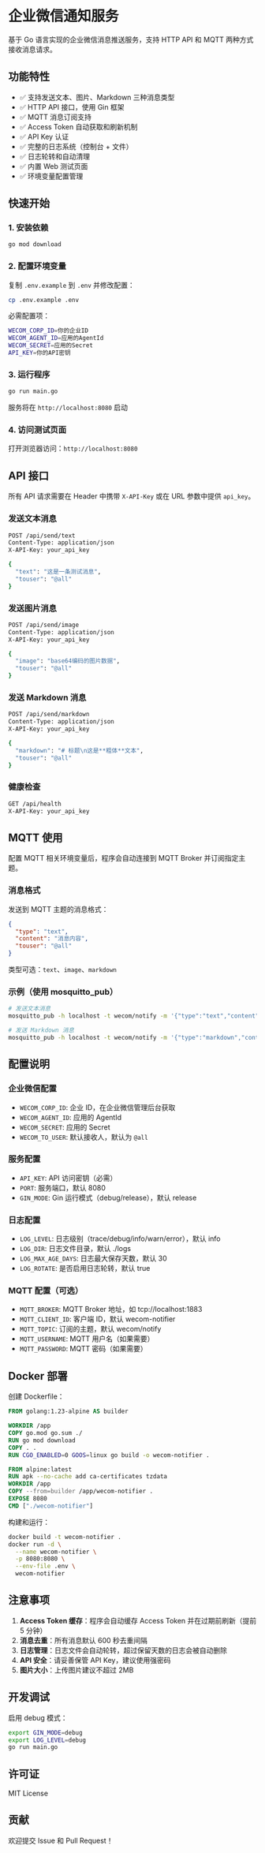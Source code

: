 # 企业微信通知服务

基于 Go 语言实现的企业微信消息推送服务，支持 HTTP API 和 MQTT 两种方式接收消息请求。

## 功能特性

- ✅ 支持发送文本、图片、Markdown 三种消息类型
- ✅ HTTP API 接口，使用 Gin 框架
- ✅ MQTT 消息订阅支持
- ✅ Access Token 自动获取和刷新机制
- ✅ API Key 认证
- ✅ 完整的日志系统（控制台 + 文件）
- ✅ 日志轮转和自动清理
- ✅ 内置 Web 测试页面
- ✅ 环境变量配置管理

## 快速开始

### 1. 安装依赖

```bash
go mod download
```

### 2. 配置环境变量

复制 `.env.example` 到 `.env` 并修改配置：

```bash
cp .env.example .env
```

必需配置项：
```bash
WECOM_CORP_ID=你的企业ID
WECOM_AGENT_ID=应用的AgentId
WECOM_SECRET=应用的Secret
API_KEY=你的API密钥
```

### 3. 运行程序

```bash
go run main.go
```

服务将在 `http://localhost:8080` 启动

### 4. 访问测试页面

打开浏览器访问：`http://localhost:8080`

## API 接口

所有 API 请求需要在 Header 中携带 `X-API-Key` 或在 URL 参数中提供 `api_key`。

### 发送文本消息

```bash
POST /api/send/text
Content-Type: application/json
X-API-Key: your_api_key

{
  "text": "这是一条测试消息",
  "touser": "@all"
}
```

### 发送图片消息

```bash
POST /api/send/image
Content-Type: application/json
X-API-Key: your_api_key

{
  "image": "base64编码的图片数据",
  "touser": "@all"
}
```

### 发送 Markdown 消息

```bash
POST /api/send/markdown
Content-Type: application/json
X-API-Key: your_api_key

{
  "markdown": "# 标题\n这是**粗体**文本",
  "touser": "@all"
}
```

### 健康检查

```bash
GET /api/health
X-API-Key: your_api_key
```

## MQTT 使用

配置 MQTT 相关环境变量后，程序会自动连接到 MQTT Broker 并订阅指定主题。

### 消息格式

发送到 MQTT 主题的消息格式：

```json
{
  "type": "text",
  "content": "消息内容",
  "touser": "@all"
}
```

类型可选：`text`、`image`、`markdown`

### 示例（使用 mosquitto_pub）

```bash
# 发送文本消息
mosquitto_pub -h localhost -t wecom/notify -m '{"type":"text","content":"测试消息","touser":"@all"}'

# 发送 Markdown 消息
mosquitto_pub -h localhost -t wecom/notify -m '{"type":"markdown","content":"# 标题\n内容","touser":"@all"}'
```

## 配置说明

### 企业微信配置

- `WECOM_CORP_ID`: 企业 ID，在企业微信管理后台获取
- `WECOM_AGENT_ID`: 应用的 AgentId
- `WECOM_SECRET`: 应用的 Secret
- `WECOM_TO_USER`: 默认接收人，默认为 `@all`

### 服务配置

- `API_KEY`: API 访问密钥（必需）
- `PORT`: 服务端口，默认 8080
- `GIN_MODE`: Gin 运行模式（debug/release），默认 release

### 日志配置

- `LOG_LEVEL`: 日志级别（trace/debug/info/warn/error），默认 info
- `LOG_DIR`: 日志文件目录，默认 ./logs
- `LOG_MAX_AGE_DAYS`: 日志最大保存天数，默认 30
- `LOG_ROTATE`: 是否启用日志轮转，默认 true

### MQTT 配置（可选）

- `MQTT_BROKER`: MQTT Broker 地址，如 tcp://localhost:1883
- `MQTT_CLIENT_ID`: 客户端 ID，默认 wecom-notifier
- `MQTT_TOPIC`: 订阅的主题，默认 wecom/notify
- `MQTT_USERNAME`: MQTT 用户名（如果需要）
- `MQTT_PASSWORD`: MQTT 密码（如果需要）

## Docker 部署

创建 Dockerfile：

```dockerfile
FROM golang:1.23-alpine AS builder

WORKDIR /app
COPY go.mod go.sum ./
RUN go mod download
COPY . .
RUN CGO_ENABLED=0 GOOS=linux go build -o wecom-notifier .

FROM alpine:latest
RUN apk --no-cache add ca-certificates tzdata
WORKDIR /app
COPY --from=builder /app/wecom-notifier .
EXPOSE 8080
CMD ["./wecom-notifier"]
```

构建和运行：

```bash
docker build -t wecom-notifier .
docker run -d \
  --name wecom-notifier \
  -p 8080:8080 \
  --env-file .env \
  wecom-notifier
```

## 注意事项

1. **Access Token 缓存**：程序会自动缓存 Access Token 并在过期前刷新（提前 5 分钟）
2. **消息去重**：所有消息默认 600 秒去重间隔
3. **日志管理**：日志文件会自动轮转，超过保留天数的日志会被自动删除
4. **API 安全**：请妥善保管 API Key，建议使用强密码
5. **图片大小**：上传图片建议不超过 2MB

## 开发调试

启用 debug 模式：

```bash
export GIN_MODE=debug
export LOG_LEVEL=debug
go run main.go
```

## 许可证

MIT License

## 贡献

欢迎提交 Issue 和 Pull Request！
